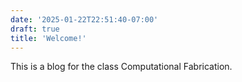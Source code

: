 ```yaml
---
date: '2025-01-22T22:51:40-07:00'
draft: true
title: 'Welcome!'
---
```


This is a blog for the class Computational Fabrication.

